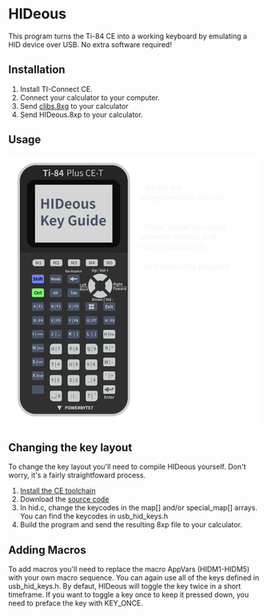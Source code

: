 # HIDeous
This program turns the Ti-84 CE into a working keyboard by emulating a HID device over USB. No extra software required!

## Installation
1. Install TI-Connect CE.
2. Connect your calculator to your computer.
3. Send [clibs.8xg](https://github.com/CE-Programming/libraries/releases/tag/v11.1) to your calculator
4. Send HIDeous.8xp to your calculator.

## Usage

<p align="center">
    <img src="https://raw.githubusercontent.com/Powerbyte7/HIDeous/master/keyguide.svg?sanitize=true"
        width="800">
</p>

## Changing the key layout

To change the key layout you'll need to compile HIDeous yourself. Don't worry, it's a fairly straightfoward process. 

1. [Install the CE toolchain](https://ce-programming.github.io/toolchain/static/getting-started.html)
2. Download the [source code](https://github.com/Powerbyte7/HIDeous/archive/refs/heads/master.zip)
3. In hid.c, change the keycodes in the map[] and/or special_map[] arrays. You can find the keycodes in usb_hid_keys.h
4. Build the program and send the resulting 8xp file to your calculator.

## Adding Macros

To add macros you'll need to replace the macro AppVars (HIDM1-HIDM5) with your own macro sequence. You can again use all of the keys defined in usb_hid_keys.h. By defaut, HIDeous will toggle the key twice in a short timeframe. If you want to toggle a key once to keep it pressed down, you need to preface the key with KEY_ONCE.